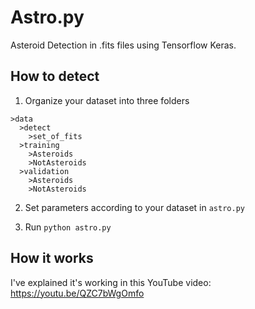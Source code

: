 # Astro.py
Asteroid Detection in .fits files using Tensorflow Keras.

## How to detect
1. Organize your dataset into three folders
  ```
 >data
    >detect
      >set_of_fits
    >training
      >Asteroids
      >NotAsteroids
    >validation
      >Asteroids
      >NotAsteroids
  ```
  
  2. Set parameters according to your dataset in ```astro.py```
  
  3. Run ```python astro.py```
  
  ## How it works
  
  I've explained it's working in this YouTube video: https://youtu.be/QZC7bWgOmfo
